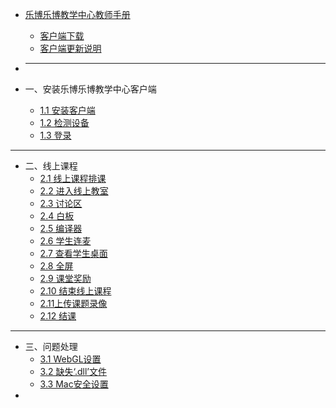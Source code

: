 * [乐博乐博教学中心教师手册](README.md)
    * [客户端下载](part0/客户端下载.md)
    * [客户端更新说明](part0/客户端更新说明.md)
* ---

* 一、安装乐博乐博教学中心客户端
    * [1.1 安装客户端](part1/1.1安装客户端.md)
    * [1.2 检测设备](part1/1.2检测设备.md)
    * [1.3 登录](part1/1.3登录.md)
---
* 二、线上课程
    * [2.1 线上课程排课](part2/2.1线上课程排课.md)
    * [2.2 进入线上教室](part2/2.2进入线上教室.md)
    * [2.3 讨论区](part2/2.3讨论区.md)
    * [2.4 白板](part2/2.4白板.md)
    * [2.5 编译器](part2/2.5编译器.md)
    * [2.6 学生连麦](part2/2.6学生连麦.md)
    * [2.7 查看学生桌面](part2/2.7查看学生桌面.md)
    * [2.8 全屏](part2/2.8全屏.md)
    * [2.9 课堂奖励](part2/2.9课堂奖励.md)
    * [2.10 结束线上课程](part2/2.10结束线上课程.md)
    * [2.11上传课题录像](part2/2.11上传课题录像.md)
    * [2.12 结课](part2/2.12结课.md)
---

* 三、问题处理
    * [3.1 WebGL设置](part3/3.1WebGL设置.md)
    * [3.2 缺失‘.dll’文件](part3/3.2缺失‘.dll’文件.md)
    * [3.3 Mac安全设置](part3/3.3Mac安全设置.md)
*     

